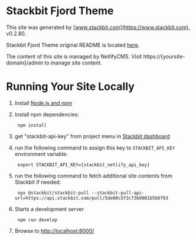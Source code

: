 # Stackbit Fjord Theme

This site was generated by [www.stackbit.com](https://www.stackbit.com), v0.2.80.

Stackbit Fjord Theme original README is located [here](./README.theme.md).

The content of this site is managed by NetlifyCMS. Visit https://{yoursite-domain}/admin to manage site content.

# Running Your Site Locally

1. Install [Node.js and npm](https://nodejs.org/en/)

1. Install npm dependencies:

        npm install

1. get "stackbit-api-key" from project menu in [Stackbit dashboard](https://app.stackbit.com/dashboard)

1. run the following command to assign this key to `STACKBIT_API_KEY` environment variable:

        export STACKBIT_API_KEY={stackbit_netlify_api_key}

1. run the following command to fetch additional site contents from Stackbit if needed:

        npx @stackbit/stackbit-pull --stackbit-pull-api-url=https://api.stackbit.com/pull/5de60c5f3c73b0001b5b6f03

1. Starts a development server

        npm run develop

1. Browse to [http://localhost:8000/](http://localhost:8000/)
